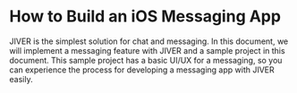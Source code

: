 # How to Build an iOS Messaging App

JIVER is the simplest solution for chat and messaging. In this document, we will implement a messaging feature with JIVER and a sample project in this document. This sample project has a basic UI/UX for a messaging, so you can experience the process for developing a messaging app with JIVER easily. 

